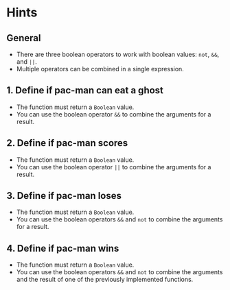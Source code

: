 # Hints

## General

- There are three boolean operators to work with boolean values: `not`, `&&`, and `||`.
- Multiple operators can be combined in a single expression.

## 1. Define if pac-man can eat a ghost

- The function must return a `Boolean` value.
- You can use the boolean operator `&&` to combine the arguments for a result.

## 2. Define if pac-man scores

- The function must return a `Boolean` value.
- You can use the boolean operator `||` to combine the arguments for a result.

## 3. Define if pac-man loses

- The function must return a `Boolean` value.
- You can use the boolean operators `&&` and `not` to combine the arguments for a result.

## 4. Define if pac-man wins

- The function must return a `Boolean` value.
- You can use the boolean operators `&&` and `not` to combine the arguments and the result of one of the previously implemented functions.
